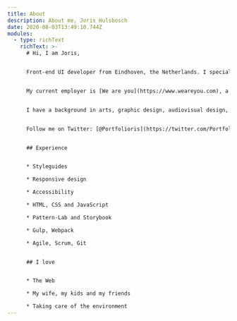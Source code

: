 ```yaml
---
title: About
description: About me, Joris Hulsbosch
date: 2020-08-03T13:49:10.744Z
modules:
  - type: richText
    richText: >-
      # Hi, I am Joris,


      Front-end UI developer from Eindhoven, the Netherlands. I specialize in responsive Web design and styleguides. I am a performance, progressive enhancement and accessibility advocate. I write clean, readable and scalable code to create beautiful online experiences for all users.


      My current employer is [We are you](https://www.weareyou.com), a digital agency in the Netherlands, where I work with clients like Vesteda, Van Lanschot, Dunea, Vitens and Evides. Before, I worked at digital agency [Partout d.n.a.](https://www.partout.nl/), for clients like Koopmans, Dr. Oetker, Weleda and Longfonds.


      I have a background in arts, graphic design, audiovisual design, animation, marketing, communication. I studied audiovisual design at St. Joost Academy in Breda, Communication and Design at SintLucas in Boxtel, and Interactive Media at Hogeschool van Amsterdam.


      Follow me on Twitter: [@Portfolioris](https://twitter.com/Portfolioris), find me on [LinkedIn](https://www.linkedin.com/in/joris-hulsbosch-3ab1595/), or find me on [GitHub](https://github.com/portfolioris).


      ## Experience


      * Styleguides

      * Responsive design

      * Accessibility

      * HTML, CSS and JavaScript

      * Pattern-Lab and Storybook

      * Gulp, Webpack

      * Agile, Scrum, Git


      ## I love


      * The Web

      * My wife, my kids and my friends

      * Taking care of the environment
---
```

